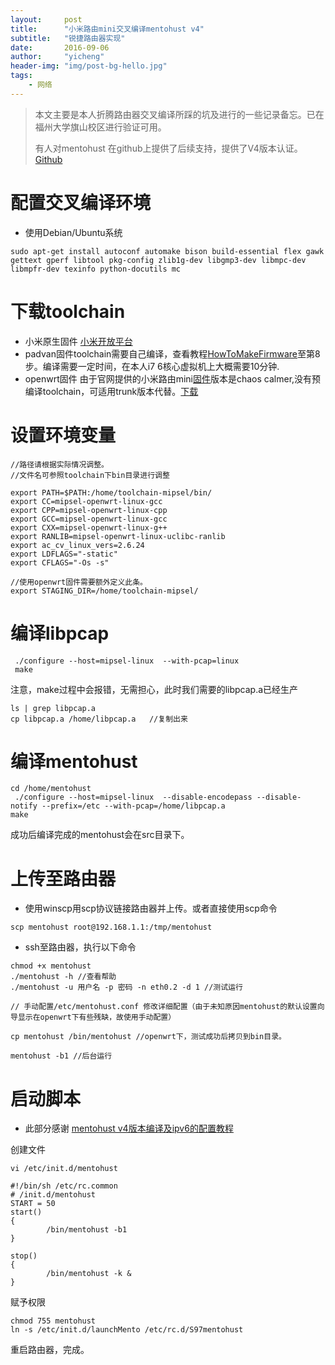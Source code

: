 ```yaml
---
layout:     post
title:      "小米路由mini交叉编译mentohust v4"
subtitle:   "锐捷路由器实现"
date:       2016-09-06
author:     "yicheng"
header-img: "img/post-bg-hello.jpg"
tags:
    - 网络
---
```


> 本文主要是本人折腾路由器交叉编译所踩的坑及进行的一些记录备忘。已在福州大学旗山校区进行验证可用。
>
> 有人对mentohust 在github上提供了后续支持，提供了V4版本认证。[Github](https://github.com/hyrathb/mentohust)

# 配置交叉编译环境



- 使用Debian/Ubuntu系统

```
sudo apt-get install autoconf automake bison build-essential flex gawk gettext gperf libtool pkg-config zlib1g-dev libgmp3-dev libmpc-dev libmpfr-dev texinfo python-docutils mc

```

# 下载toolchain

- 小米原生固件 [小米开放平台](http://bigota.miwifi.com/xiaoqiang/sdk/tools/package/sdk_package_r1c.zip)
- padvan固件toolchain需要自己编译，查看教程[HowToMakeFirmware](https://bitbucket.org/padavan/rt-n56u/wiki/EN/HowToMakeFirmware)至第8步。编译需要一定时间，在本人i7 6核心虚拟机上大概需要10分钟.
- openwrt固件 由于官网提供的小米路由mini[固件](https://downloads.openwrt.org/chaos_calmer/15.05.1/ramips/mt7620/openwrt-15.05.1-ramips-mt7620-xiaomi-miwifi-mini-squashfs-sysupgrade.bin)版本是chaos calmer,没有预编译toolchain，可适用trunk版本代替。[下载](https://downloads.openwrt.org/snapshots/trunk/ramips/mt7620/OpenWrt-Toolchain-ramips-mt7620_gcc-5.3.0_musl-1.1.15.Linux-x86_64.tar.bz2)


# 设置环境变量

```
//路径请根据实际情况调整。
//文件名可参照toolchain下bin目录进行调整

export PATH=$PATH:/home/toolchain-mipsel/bin/
export CC=mipsel-openwrt-linux-gcc  
export CPP=mipsel-openwrt-linux-cpp  
export GCC=mipsel-openwrt-linux-gcc  
export CXX=mipsel-openwrt-linux-g++  
export RANLIB=mipsel-openwrt-linux-uclibc-ranlib  
export ac_cv_linux_vers=2.6.24  
export LDFLAGS="-static"  
export CFLAGS="-Os -s"  

//使用openwrt固件需要额外定义此条。
export STAGING_DIR=/home/toolchain-mipsel/
```

# 编译libpcap

```
 ./configure --host=mipsel-linux  --with-pcap=linux
 make
```
注意，make过程中会报错，无需担心，此时我们需要的libpcap.a已经生产

``` Shell
ls | grep libpcap.a
cp libpcap.a /home/libpcap.a   //复制出来
```

# 编译mentohust

```
cd /home/mentohust
 ./configure --host=mipsel-linux  --disable-encodepass --disable-notify --prefix=/etc --with-pcap=/home/libpcap.a
make
```
成功后编译完成的mentohust会在src目录下。

# 上传至路由器

- 使用winscp用scp协议链接路由器并上传。或者直接使用scp命令

```
scp mentohust root@192.168.1.1:/tmp/mentohust
```

- ssh至路由器，执行以下命令

``` Shell
chmod +x mentohust
./mentohust -h //查看帮助
./mentohust -u 用户名 -p 密码 -n eth0.2 -d 1 //测试运行

// 手动配置/etc/mentohust.conf 修改详细配置（由于未知原因mentohust的默认设置向导显示在openwrt下有些残缺，故使用手动配置）

cp mentohust /bin/mentohust //openwrt下，测试成功后拷贝到bin目录。

mentohust -b1 //后台运行
```


# 启动脚本
- 此部分感谢 [mentohust v4版本编译及ipv6的配置教程](http://soundrain.net/2016/04/25/mentohust-v4%E7%89%88%E6%9C%AC%E7%BC%96%E8%AF%91%E5%8F%8Aipv6%E7%9A%84%E9%85%8D%E7%BD%AE/)


创建文件
```
vi /etc/init.d/mentohust
```


```
#!/bin/sh /etc/rc.common
# /init.d/mentohust
START = 50
start()
{
        /bin/mentohust -b1
}

stop()
{
        /bin/mentohust -k &
}
```

赋予权限

```
chmod 755 mentohust
ln -s /etc/init.d/launchMento /etc/rc.d/S97mentohust

```

重启路由器，完成。


